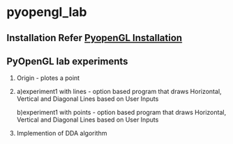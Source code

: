 # pyopengl_lab

## Installation Refer [PyopenGL Installation](https://kiranmurali93.github.io/blog/post/pyopengl/)

## PyOpenGL lab experiments 

1. Origin - plotes a point

2. a)experiment1 with lines - option based program that draws Horizontal, Vertical and Diagonal Lines based on User Inputs 

   b)experiment1 with points - option based program that draws Horizontal, Vertical and Diagonal Lines based on User Inputs
   
3. Implemention of DDA algorithm
